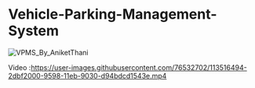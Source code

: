 # Vehicle-Parking-Management-System




![VPMS_By_AniketThani](https://user-images.githubusercontent.com/76532702/113516441-eb95de80-9597-11eb-9670-88756072304f.gif)


 
Video :https://user-images.githubusercontent.com/76532702/113516494-2dbf2000-9598-11eb-9030-d94bdcd1543e.mp4





